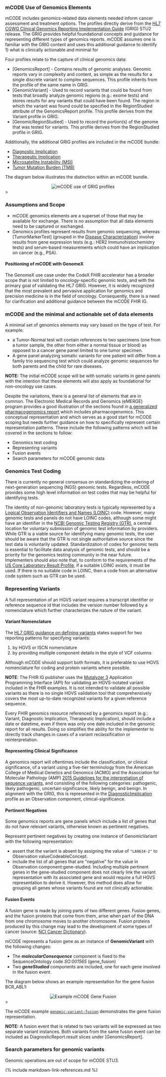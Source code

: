 ### mCODE Use of Genomics Elements

mCODE includes genomics-related data elements needed inform cancer assessment and treatment options. The profiles directly derive from the [HL7 CGWG Clinical Genomics Reporting Implementation Guide](http://hl7.org/fhir/uv/genomics-reporting/index.html) (GRIG) STU2 release. The GRIG provides helpful foundational concepts and guidance for representing different types of genomics reports. mCODE assumes one is familiar with the GRIG content and uses this additional guidance to identify 1) what is clinically actionable and minimal for 

Four profiles relate to the capture of clinical genomics data:

* [GenomicsReport] - Contains results of genomic analyses. Genomic reports vary in complexity and content, as simple as the results for a single discrete variant to complex sequences. This profile inherits from the profile of the same name in GRIG.
* [GenomicVariant] - Used to record variants that could be found from tests that broadly analyze genomic regions (e.g.: exome tests) and stores results for any variants that could have been found. The region in which the variant was found could be specified in the RegionStudied attribute of the GenomicsReport profile. This profile derives from the Variant profile in GRIG.
* [GenomicRegionStudied] - Used to record the portion(s) of the genome that was tested for variants. This profile derives from the RegionStudied profile in GRIG.

Additionally, the additional GRIG profiles are included in the mCODE bundle:

* [Diagnostic Implication](http://hl7.org/fhir/uv/genomics-reporting/StructureDefinition-diagnostic-implication.html)
* [Therapeutic Implication](http://hl7.org/fhir/uv/genomics-reporting/STU2/StructureDefinition-therapeutic-implication.html)
* [Microsatellite Instability (MSI)](http://hl7.org/fhir/uv/genomics-reporting/StructureDefinition/msi)
* [Tumor Mutation Burden (TMB)](http://hl7.org/fhir/uv/genomics-reporting/StructureDefinition/tmb)

The diagram below illustrates the distinction within an mCODE bundle.

<div style="text-align: center;">
<img src="mcode-cg-overlap.svg" alt="mCODE use of GRIG profiles" />
</div>>

<br/>

### Assumptions and Scope

* mCODE genomics elements are a superset of those that may be available for exchange. There is no assumption that all data elements need to be captured or exchanged.
* Genomics profiles represent results from genomic sequencing, whereas [TumorMarkerTest] (grouped in the [Disease Characterization](group-disease.html)) involve results from gene expression tests (e.g.: HER2 Immunohistochemistry tests) and serum-based measurements which could have an implication on cancer (e.g., PSA).


#### Positioning of mCODE with GenomeX

The GenomeX use case under the CodeX FHIR accelerator has a broader scope that is not limited to oncology-specific genomic tests, and with the primary goal of validating the HL7 GRIG. However, it is widely recognized that the most prevalent and pervasive application for genomics and precision medicine is in the field of oncology. Consequently, there is a need for clarification and additional guidance between the mCODE FHIR IG.


### mCODE and the minimal and actionable set of data elements

A minimal set of genomics elements may vary based on the type of test. For example:

* a Tumor-Normal test will contain references to two specimens (one from a tumor sample, the other from either a normal tissue or blood) as opposed to a cancer gene panel limited to one tumor specimen. 
* A gene panel analyzing somatic variants for one patient will differ from a family trio sequencing test which could analyze genomic sequences for both parents and the child for rare diseases.

**NOTE:** The initial mCODE scope will be with somatic variants in gene panels with the intention that these elements will also apply as foundational for non-oncology use cases.

Despite the variations, there is a general list of elements that are in common. The Electronic Medical Records and Genomics (eMERGE) program provides a good illustration of the sections found in [a generalized pharmacogenomics report](http://hl7.org/fhir/uv/genomics-reporting/pharmacogenomics.html#how-to-use-the-report-mapping-images) which includes pharmacogenomics. This conceptual representation and which serves as a good start for mCODE scoping but needs further guidance on how to specifically represent certain representation patterns. These include the following patterns which will be covered in the sections to follow:

* Genomics test coding
* Representing variants
* Fusion events
* Search parameters for mCODE genomic data

### Genomics Test Coding

There is currently no general consensus on standardizing the ordering of next-generation sequencing (NGS) genomic tests. Regardless, mCODE provides some high level information on test codes that may be helpful for identifying tests.

The identity of non-genomic laboratory tests is typically represented by a [Logical Observation Identifiers and Names (LOINC)](https://loinc.org/) code. However, many genomic tests and panels do not have LOINC codes, although some might have an identifier in the [NCBI Genomic Testing Registry (GTR)](https://www.ncbi.nlm.nih.gov/gtr/), a central location for voluntary submission of genomic test information by providers. While GTR is a viable source for identifying many genomic tests, the user should be aware that the GTR is not single authoritative source since the test data is voluntarily updated. Standardization of codes for genomic tests is essential to facilitate data analysis of genomic tests, and should be a priority for the genomics testing community in the near future. Implementers should also note that, to conform to the requirements of the [US Core Laboratory Result Profile](http://hl7.org/fhir/us/core/StructureDefinition-us-core-observation-lab.html), if a suitable LOINC exists, it must be used. If there is no suitable code in LOINC, then a code from an alternative code system such as GTR can be used.

### Representing Variants

A full representation of an HGVS variant requires a transcript identifier or reference sequence id that includes the version number followed by a nomenclature which further characterizes the nature of the variant.

#### Variant Nomenclature

The [HL7 GRIG guidance on defining variants](http://hl7.org/fhir/uv/genomics-reporting/sequencing.html) states support for two reporting patterns for specifying variants:
1. by HGVS or ISCN nomenclature
2. by providing multiple component details in the style of VCF columns

Although mCODE should support both formats, it is preferable to use HGVS nomenclature for coding and protein variants where possible.

**NOTE**: The FHIR IG publisher uses the [Mutalyzer 3](https://mutalyzer.nl/) Application Programming Interface (API) for validating an HGVS-notated variant included in the FHIR examples. It is not intended to validate all possible variants as there is no single HGVS validation tool that comprehensively covers the most up-to-date recognized variants for a given reference sequence. 

Every FHIR genomics resource referenced by a genomics report (e.g.: Variant, Diagnostic Implication, Therapeutic Implication), should include a date or datetime, even if there was only one date included in the genomic report for all results. Doing so simplifies the ability for the implementer to directly track changes in cases of a variant reclassification or reinterpretation. 

#### Representing Clinical Significance

A genomics report will oftentimes include the classification, or clinical significance, of a variant using a five-tier terminology from the American College of Medical Genetics and Genomics (ACMG) and the Association for Molecular Pathology (AMP) [2015 Guidelines for the interpretation of sequence variants](https://www.ncbi.nlm.nih.gov/pmc/articles/PMC4544753/), and consisting of the following categories: pathogenic, likely pathogenic, uncertain significance, likely benign, and benign. In alignment with the GRIG, this is represented in the [DiagnosticImplication](http://build.fhir.org/ig/HL7/genomics-reporting/StructureDefinition-diagnostic-implication.html) profile as an Observation component, clinical-significance. 

#### Pertinent Negatives

Some genomics reports are gene panels which include a list of genes that do not have relevant variants, otherwise known as pertinent negatives.

Represent pertinent negatives by creating one instance of GenomicVariant with the following representation:
* assert that the variant is absent by assigning the value of `"LA9634-2"` to Observation valueCodeableConcept.
* include the list of all genes that are "negative" for the value in Observation component:gene-studied. Including multiple pertinent genes in the gene-studied component does not clearly link the variant representation with its associated gene and would require a full HGVS representation to derive it. However, this method does allow for grouping all genes whose variants found are not clinically actionable.

#### Fusion Events

A fusion gene is made by joining parts of two different genes. Fusion genes, and the fusion proteins that come from them, arise when part of the DNA from one chromosome moves to another chromosome. Fusion proteins produced by this change may lead to the development of some types of cancer (source: [NCI Cancer Dictionary](https://www.cancer.gov/publications/dictionaries/cancer-terms/def/fusion-gene)).

mCODE represents a fusion gene as an instance of **GenomicVariant** with the following changes:

* The _**molecularConsequence**_ component is fixed to the SequenceOntology code _SO:001565_ (gene_fusion)
* Two _**geneStudied**_ components are included, one for each gene involved in the fusion event.

The diagram below shows an example representation for the gene fusion BCR_ABL1:

<div style="text-align: center;">
<img src="mCODE-gene-fusion.svg" alt="Example mCODE Gene Fusion" />
</div>>

The mCODE example [`genomic-variant-fusion`](Observation-genomic-variant-fusion.html) demonstrates the gene fusion representation.

**NOTE:** A fusion event that is related to two variants will be expressed as two separate variant instances. Both variants from the same fusion event can be included as DiagnosticReport.result slices under [GenomicsReport].

### Search parameters for genomic variants

Genomic operations are out of scope for mCODE STU3.


{% include markdown-link-references.md %}
